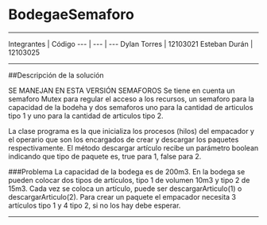 # BodegaeSemaforo

****
Integrantes | Código
--- | --- | ---
Dylan Torres | 12103021 
Esteban Durán | 12103025 
****
##Descripción de la solución

SE MANEJAN EN ESTA VERSIÓN SEMAFOROS
Se tiene en cuenta un semaforo Mutex para regular el acceso a los recursos, un semaforo para la capacidad de la bodeha y dos semaforos uno para la cantidad de articulos tipo 1 y uno para la cantidad de articulos tipo 2.

La clase programa es la que inicializa los procesos (hilos) del empacador y el operario que son los encargados de crear y descargar los paquetes respectivamente. El método descargar artículo recibe un parámetro boolean indicando que tipo de paquete es, true para 1, false para 2.

###Problema
La capacidad de la bodega es de 200m3.
En la bodega se pueden colocar dos tipos de artículos, tipo 1 de volumen 10m3 y tipo 2 de 15m3.
Cada vez se coloca un artículo, puede ser descargarArticulo(1) o descargarArticulo(2).
Para crear un paquete el empacador necesita 3 artículos tipo 1 y 4 tipo 2, si no los hay debe esperar.

****

